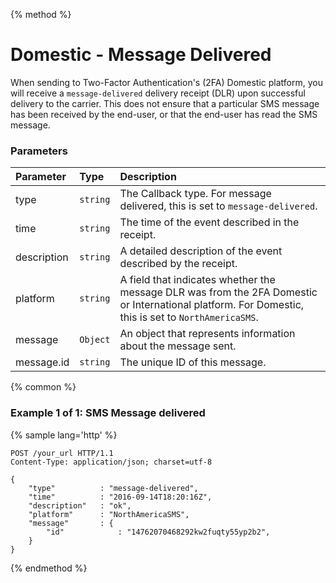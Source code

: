 {% method %}
# Domestic - Message Delivered
When sending to Two-Factor Authentication's (2FA) Domestic platform, you will receive a `message-delivered` delivery receipt (DLR) upon successful delivery to the carrier. This does not ensure that a particular SMS message has been received by the end-user, or that the end-user has read the SMS message.

### Parameters
| Parameter             | Type     | Description                                                                                                                                                                                                                                                                                                                                                         |
|:----------------------|:---------|:--------------------------------------------------------------------------------------------------------------------------------------------------------------------------------------------------------------------------------------------------------------------------------------------------------------------------------------------------------------------|
| type                  | `string` | The Callback type. For message delivered, this is set to `message-delivered`.                                                                                                                                                                                                                                                                                                                                                    |
| time                  | `string`  | The time of the event described in the receipt.                                                                                                                                                                                                                                                                                                                      |
| description           | `string` | A detailed description of the event described by the receipt.                                                                                                                                                                                                                                                                                                        |
| platform           | `string` | A field that indicates whether the message DLR was from the 2FA Domestic or International platform. For Domestic, this is set to `NorthAmericaSMS`.                                                                                                                                                                                                                                                                                             |
| message           | `Object` | An object that represents information about the message sent.                                                                                                                                                                                                                                                                                             |
| message.id            | `string` | The unique ID of this message.                                                                                                                                                                                                                                                                                           |

{% common %}

### Example 1 of 1: SMS Message delivered

{% sample lang='http' %}

```http
POST /your_url HTTP/1.1
Content-Type: application/json; charset=utf-8

{
    "type"          : "message-delivered",
    "time"          : "2016-09-14T18:20:16Z",
    "description"   : "ok",
    "platform"      : "NorthAmericaSMS",
    "message"       : {
        "id"            : "14762070468292kw2fuqty55yp2b2",
    }
}
```

{% endmethod %}
